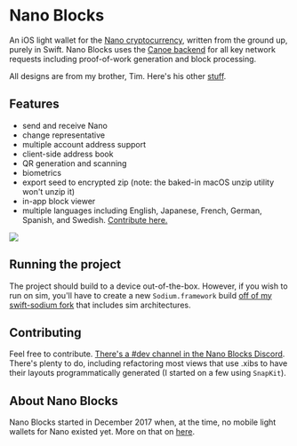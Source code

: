 # Nano Blocks
An iOS light wallet for the [Nano cryptocurrency](https://nano.org/en), written from the ground up, purely in Swift. Nano Blocks uses the [Canoe backend](https://github.com/getcanoe/canoed) for all key network requests including proof-of-work generation and block processing.

All designs are from my brother, Tim. Here's his other [stuff](http://www.timkray.com/).

## Features
* send and receive Nano
* change representative
* multiple account address support
* client-side address book
* QR generation and scanning
* biometrics
* export seed to encrypted zip (note: the baked-in macOS unzip utility won't unzip it)
* in-app block viewer
* multiple languages including English, Japanese, French, German, Spanish, and Swedish. [Contribute here.](https://poeditor.com/join/project/jmtLv86PbQ)

![](https://i.imgur.com/ldm9UeW.jpg)

## Running the project
The project should build to a device out-of-the-box. However, if you wish to run on sim, you'll have to create a new `Sodium.framework` build [off of my swift-sodium fork](https://github.com/nebyark/swift-sodium) that includes sim architectures. 

## Contributing
Feel free to contribute. [There's a #dev channel in the Nano Blocks Discord](https://discord.gg/n76DkEt). There's plenty to do, including refactoring most views that use .xibs to have their layouts programmatically generated (I started on a few using `SnapKit`).

## About Nano Blocks
Nano Blocks started in December 2017 when, at the time, no mobile light wallets for Nano existed yet. More on that on [here](https://medium.com/@benkray).
